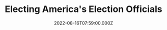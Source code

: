 ---
title: Electing America's Election Officials
publication_types:
  - "3"
authors:
  - Joshua Ferrer
  - Igor Geyn
publication: Working Paper
draft: false
featured: true
image:
  filename: featured
  focal_point: Smart
  preview_only: false
date: 2022-08-16T07:59:00.000Z
---
